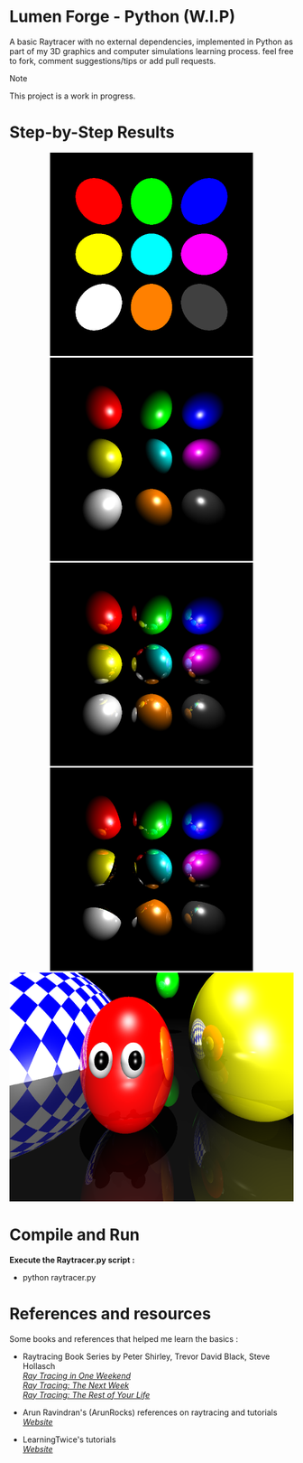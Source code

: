 # Lumen Forge - Python (W.I.P)

A basic Raytracer with no external dependencies, implemented in Python as part of my 3D graphics and computer simulations learning process. feel free to fork, comment suggestions/tips or add pull requests. </br>

> [!NOTE]  
> This project is a work in progress.

# Step-by-Step Results

<div align="center">
    <img src="https://github.com/AliMoghimii/LumenForge-Python-Raytracer/blob/main/Results/01%20-%20Render%20Test.png" width="360" height="360">
    <img src="https://github.com/AliMoghimii/LumenForge-Python-Raytracer/blob/main/Results/02%20-%20Shading%20Test.png" width="360" height="360">
    <img src="https://github.com/AliMoghimii/LumenForge-Python-Raytracer/blob/main/Results/03%20-%20Reflection%20Test.png" width="360" height="360">
    <img src="https://github.com/AliMoghimii/LumenForge-Python-Raytracer/blob/main/Results/04%20-%20Shadows%20Test.png" width="360" height="360">
    <img src="https://github.com/AliMoghimii/LumenForge-Python-Raytracer/blob/main/Results/05%20-%20Complex%20Scene.png" width="720" height="405">
</div>

# Compile and Run
**Execute the Raytracer.py script :**

* python raytracer.py

# References and resources
Some books and references that helped me learn the basics :<br>

* Raytracing Book Series by Peter Shirley, Trevor David Black, Steve Hollasch <br>
[_Ray Tracing in One Weekend_](https://raytracing.github.io/books/RayTracingInOneWeekend.html) <br>
[_Ray Tracing: The Next Week_](https://raytracing.github.io/books/RayTracingTheNextWeek.html) <br>
[_Ray Tracing: The Rest of Your Life_](https://raytracing.github.io/books/RayTracingTheRestOfYourLife.html) <br>

* Arun Ravindran's (ArunRocks) references on raytracing and tutorials <br>
[_Website_](https://arunrocks.com/)

* LearningTwice's tutorials <br>
[_Website_](https://www.youtube.com/@learningtwice)
